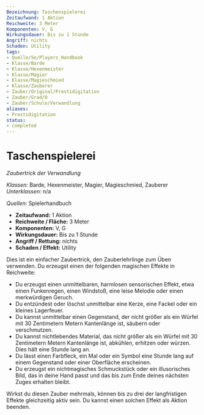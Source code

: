 ```yaml
---
Bezeichnung: Taschenspielerei
Zeitaufwand: 1 Aktion
Reichweite: 3 Meter
Komponenten: V, G
Wirkungsdauer: Bis zu 1 Stunde
Angriff: nichts
Schaden: Utility
tags:
- Quelle/5e/Players_Handbook
- Klasse/Barde
- Klasse/Hexenmeister
- Klasse/Magier
- Klasse/Magieschmied
- Klasse/Zauberer
- Zauber/Original/Prestidigitation
- Zauber/Grad/0
- Zauber/Schule/Verwandlung
aliases:
- Prestidigitation
status:
- completed
---
```

# Taschenspielerei
_Zaubertrick der Verwandlung_

_Klassen:_ Barde, Hexenmeister, Magier, Magieschmied, Zauberer
_Unterklassen:_  n/a

_Quellen:_ Spielerhandbuch

- **Zeitaufwand:** 1 Aktion
- **Reichweite / Fläche:** 3 Meter
- **Komponenten:** V, G
- **Wirkungsdauer:** Bis zu 1 Stunde
- **Angriff / Rettung:** nichts
- **Schaden / Effekt:**  Utility

Dies ist ein einfacher Zaubertrick, den Zauberlehrlinge zum Üben verwenden. Du erzeugst einen der folgenden magischen Effekte in Reichweite:

- Du erzeugst einen unmittelbaren, harmlosen sensorischen Effekt, etwa einen Funkenregen, einen Windstoß, eine leise Melodie oder einen merkwürdigen Geruch.
- Du entzündest oder löschst unmittelbar eine Kerze, eine Fackel oder ein kleines Lagerfeuer. 
- Du kannst unmittelbar einen Gegenstand, der nicht größer als ein Würfel mit 30 Zentimetern Metern Kantenlänge ist, säubern oder verschmutzen. 
- Du kannst nichtlebendes Material, das nicht größer als ein Würfel mit 30 Zentimetern Metern Kantenlänge ist, abkühlen, erhitzen oder würzen. Dies hält eine Stunde lang an. 
- Du lässt einen Farbfleck, ein Mal oder ein Symbol eine Stunde lang auf einem Gegenstand oder einer Oberfläche erscheinen. 
- Du erzeugst ein nichtmagisches Schmuckstück oder ein illusorisches Bild, das in deine Hand passt und das bis zum Ende deines nächsten Zuges erhalten bleibt. 
 
Wirkst du diesen Zauber mehrmals, können bis zu drei der langfristigen Effekte gleichzeitig aktiv sein. Du kannst einen solchen Effekt als Aktion beenden.